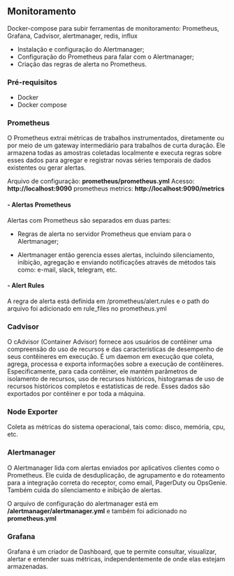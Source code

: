 ## Monitoramento

Docker-compose para subir ferramentas de monitoramento: Prometheus, Grafana, Cadvisor, alertmanager, redis, influx

- Instalação e configuração do Alertmanager;
- Configuração do Prometheus para falar com o Alertmanager;
- Criação das regras de alerta no Prometheus.

### Pré-requisitos

* Docker
* Docker compose

### Prometheus

O Prometheus extrai métricas de trabalhos instrumentados, diretamente ou por meio de um gateway intermediário para trabalhos de curta duração. Ele armazena todas as amostras coletadas localmente e executa regras sobre esses dados para agregar e registrar novas séries temporais de dados existentes ou gerar alertas.

Arquivo de configuração: **prometheus/prometheus.yml**
Acesso: **http://localhost:9090**
prometheus metrics: **http://localhost:9090/metrics**

#### - Alertas Prometheus
Alertas com Prometheus são separados em duas partes:

* Regras de alerta no servidor Prometheus que enviam para o Alertmanager;

* Alertmanager então gerencia esses alertas, incluindo silenciamento, inibição, agregação e enviando notificações através de métodos tais como: e-mail, slack, telegram, etc.

#### - Alert Rules
A regra de alerta está definida em /prometheus/alert.rules e o path do arquivo foi adicionado em rule_files no prometheus.yml


### Cadvisor
O cAdvisor (Container Advisor) fornece aos usuários de contêiner uma compreensão do uso de recursos e das características de desempenho de seus contêineres em execução. É um daemon em execução que coleta, agrega, processa e exporta informações sobre a execução de contêineres. Especificamente, para cada contêiner, ele mantém parâmetros de isolamento de recursos, uso de recursos históricos, histogramas de uso de recursos históricos completos e estatísticas de rede. Esses dados são exportados por contêiner e por toda a máquina.

### Node Exporter
Coleta as métricas do sistema operacional, tais como: disco, memória, cpu, etc.


### Alertmanager
O Alertmanager lida com alertas enviados por aplicativos clientes como o Prometheus. Ele cuida de desduplicação, de agrupamento e do roteamento para a integração correta do receptor, como email, PagerDuty ou OpsGenie. Também cuida do silenciamento e inibição de alertas.

O arquivo de configuração do alertmanager está em **/alertmanager/alertmanager.yml** e também foi adicionado no **prometheus.yml**

### Grafana
Grafana é um criador de Dashboard, que te permite consultar, visualizar, alertar e entender suas métricas, independentemente de onde elas estejam armazenadas.